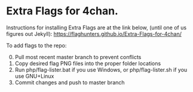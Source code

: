 Extra Flags for 4chan.
==========
Instructions for installing Extra Flags are at the link below, (until one of us
figures out Jekyll):
https://flaghunters.github.io/Extra-Flags-for-4chan/


To add flags to the repo:

0. Pull most recent master branch to prevent conflicts
1. Copy desired flag PNG files into the proper folder locations
2. Run php/flag-lister.bat if you use Windows, or php/flag-lister.sh if you use
GNU+Linux
3. Commit changes and push to master branch